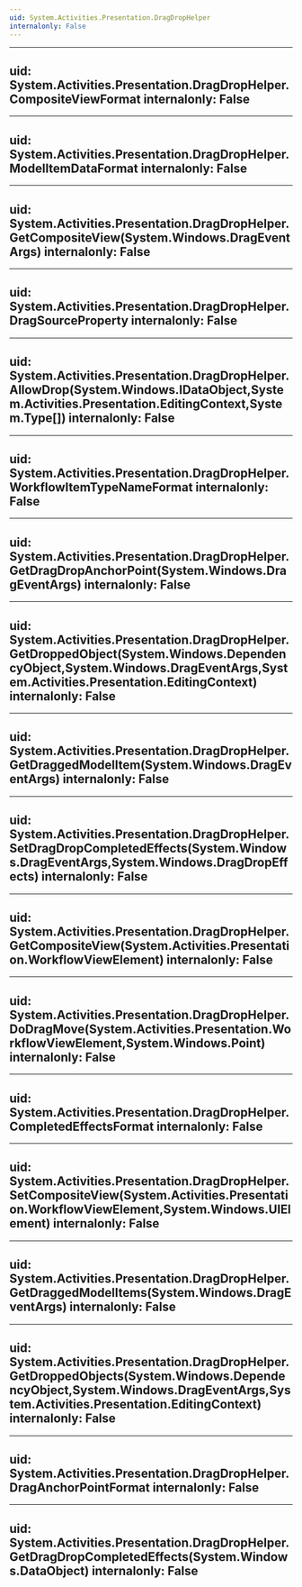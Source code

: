 ```yaml
---
uid: System.Activities.Presentation.DragDropHelper
internalonly: False
---
```


---
uid: System.Activities.Presentation.DragDropHelper.CompositeViewFormat
internalonly: False
---

---
uid: System.Activities.Presentation.DragDropHelper.ModelItemDataFormat
internalonly: False
---

---
uid: System.Activities.Presentation.DragDropHelper.GetCompositeView(System.Windows.DragEventArgs)
internalonly: False
---

---
uid: System.Activities.Presentation.DragDropHelper.DragSourceProperty
internalonly: False
---

---
uid: System.Activities.Presentation.DragDropHelper.AllowDrop(System.Windows.IDataObject,System.Activities.Presentation.EditingContext,System.Type[])
internalonly: False
---

---
uid: System.Activities.Presentation.DragDropHelper.WorkflowItemTypeNameFormat
internalonly: False
---

---
uid: System.Activities.Presentation.DragDropHelper.GetDragDropAnchorPoint(System.Windows.DragEventArgs)
internalonly: False
---

---
uid: System.Activities.Presentation.DragDropHelper.GetDroppedObject(System.Windows.DependencyObject,System.Windows.DragEventArgs,System.Activities.Presentation.EditingContext)
internalonly: False
---

---
uid: System.Activities.Presentation.DragDropHelper.GetDraggedModelItem(System.Windows.DragEventArgs)
internalonly: False
---

---
uid: System.Activities.Presentation.DragDropHelper.SetDragDropCompletedEffects(System.Windows.DragEventArgs,System.Windows.DragDropEffects)
internalonly: False
---

---
uid: System.Activities.Presentation.DragDropHelper.GetCompositeView(System.Activities.Presentation.WorkflowViewElement)
internalonly: False
---

---
uid: System.Activities.Presentation.DragDropHelper.DoDragMove(System.Activities.Presentation.WorkflowViewElement,System.Windows.Point)
internalonly: False
---

---
uid: System.Activities.Presentation.DragDropHelper.CompletedEffectsFormat
internalonly: False
---

---
uid: System.Activities.Presentation.DragDropHelper.SetCompositeView(System.Activities.Presentation.WorkflowViewElement,System.Windows.UIElement)
internalonly: False
---

---
uid: System.Activities.Presentation.DragDropHelper.GetDraggedModelItems(System.Windows.DragEventArgs)
internalonly: False
---

---
uid: System.Activities.Presentation.DragDropHelper.GetDroppedObjects(System.Windows.DependencyObject,System.Windows.DragEventArgs,System.Activities.Presentation.EditingContext)
internalonly: False
---

---
uid: System.Activities.Presentation.DragDropHelper.DragAnchorPointFormat
internalonly: False
---

---
uid: System.Activities.Presentation.DragDropHelper.GetDragDropCompletedEffects(System.Windows.DataObject)
internalonly: False
---
